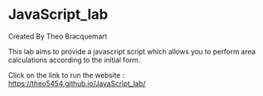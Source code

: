 # JavaScript_lab

Created By Theo Bracquemart

This lab aims to provide a javascript script which allows you to perform area calculations according to the initial form.

Click on the link to run the website :
https://theo5454.github.io/JavaScript_lab/
